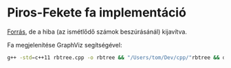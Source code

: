 # Piros-Fekete fa implementáció

[Forrás](https://www.geeksforgeeks.org/red-black-tree-in-cpp/), de a hiba (az ismétlődő számok beszúrásánál) kijavítva.

Fa megjelenítése GraphViz segítségével:

```bash
g++ -std=c++11 rbtree.cpp -o rbtree && "/Users/tom/Dev/cpp/"rbtree && dot -Tsvg rbt.dot > rbt.svg    
```
